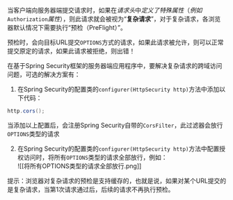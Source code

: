 
当客户端向服务器端提交请求时，如果在*请求头*中*定义了特殊属性*（*例如*`Authorization`*属性*），则此请求就会被视为“**复杂请求**”，对于复杂请求，各浏览器默认情况下需要执行“预检（PreFlight）”。  
  
预检时，会向目标URL提交`OPTIONS`方式的请求，如果此请求被允许，则可以正常提交原定的请求，如果此请求被拒绝，则出错！  
  
在基于Spring Security框架的服务器端应用程序中，要解决复杂请求的跨域访问问题，可选的解决方案有：  
  
1. 在Spring Security的配置类的`configurer(HttpSecurity http)`方法中添加以下代码：  
  ```java  
  http.cors();  
  ```  
  当添加以上配置后，会注册Spring Security自带的`CorsFilter`，此过滤器会放行`OPTIONS`类型的请求  
  
2. 在Spring Security的配置类的`configurer(HttpSecurity http)`方法中配置授权访问时，将所有`OPTIONS`类型的请求全部放行，例如：  
![[将所有OPTIONS类型的请求全部放行.png]]  
  
提示：浏览器对复杂请求的预检是支持缓存的，也就是说，如果对某个URL提交的是复杂请求，当第1次请求通过后，后续的请求不再执行预检。